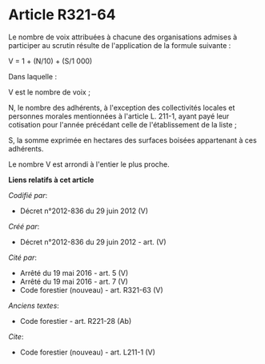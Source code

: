 # Article R321-64

Le nombre de voix attribuées à chacune des organisations admises à participer au scrutin résulte de l'application de la
formule suivante :

V = 1 + (N/10) + (S/1 000)

Dans laquelle :

V est le nombre de voix ;

N, le nombre des adhérents, à l'exception des collectivités locales et personnes morales mentionnées à l'article L. 211-1,
ayant payé leur cotisation pour l'année précédant celle de l'établissement de la liste ;

S, la somme exprimée en hectares des surfaces boisées appartenant à ces adhérents.

Le nombre V est arrondi à l'entier le plus proche.

**Liens relatifs à cet article**

_Codifié par_:

  - Décret n°2012-836 du 29 juin 2012 (V)

_Créé par_:

  - Décret n°2012-836 du 29 juin 2012 - art. (V)

_Cité par_:

  - Arrêté du 19 mai 2016 - art. 5 (V)
  - Arrêté du 19 mai 2016 - art. 7 (V)
  - Code forestier (nouveau) - art. R321-63 (V)

_Anciens textes_:

  - Code forestier - art. R221-28 (Ab)

_Cite_:

  - Code forestier (nouveau) - art. L211-1 (V)
